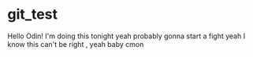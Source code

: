 # git_test
Hello Odin!
I'm doing this tonight yeah
probably gonna start a fight yeah
I know this can't be right , yeah baby cmon